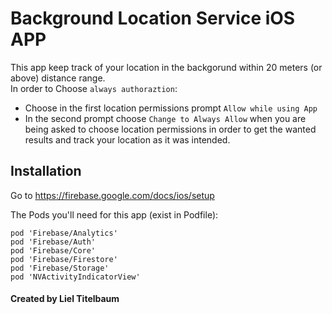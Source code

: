 # Background Location Service iOS APP
This app keep track of your location in the backgorund within 20 meters (or above) distance range.<br/>
In order to Choose ```always authoraztion```:<br/>
- Choose in the first location permissions prompt ``Allow while using App`` 
- In the second prompt choose ``Change to Always Allow``
 when you are being asked to choose location permissions in order to get the wanted results and track your location as it was intended.

## Installation
Go to https://firebase.google.com/docs/ios/setup

The Pods you'll need for this app (exist in Podfile):
```
pod 'Firebase/Analytics'
pod 'Firebase/Auth'
pod 'Firebase/Core'
pod 'Firebase/Firestore'
pod 'Firebase/Storage'
pod 'NVActivityIndicatorView'
```

#### Created by Liel Titelbaum

